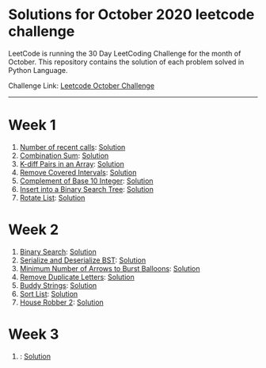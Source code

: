 # Solutions for October 2020 leetcode challenge
LeetCode is running the 30 Day LeetCoding Challenge for the month of October. This repository contains the solution of each problem solved in Python Language.


Challenge Link: [Leetcode October Challenge](https://leetcode.com/explore/challenge/card/october-leetcoding-challenge)
<hr />

# Week 1

1. [Number of recent calls](https://leetcode.com/explore/challenge/card/october-leetcoding-challenge/559/week-1-october-1st-october-7th/3480/): [Solution](https://github.com/mihirpanchal17/leetcode-oct-2020/blob/main/Week1/Number_of_Recent_Calls.py)
2. [Combination Sum](https://leetcode.com/explore/challenge/card/october-leetcoding-challenge/559/week-1-october-1st-october-7th/3481/): [Solution](https://github.com/mihirpanchal17/leetcode-oct-2020/blob/main/Week1/Combination_Sum.py)
3. [K-diff Pairs in an Array](https://leetcode.com/explore/challenge/card/october-leetcoding-challenge/559/week-1-october-1st-october-7th/3482/): [Solution](https://github.com/mihirpanchal17/leetcode-oct-2020/blob/main/Week1/K_Diff_Pairs.py)
4. [Remove Covered Intervals](https://leetcode.com/explore/challenge/card/october-leetcoding-challenge/559/week-1-october-1st-october-7th/3483/): [Solution](https://github.com/mihirpanchal17/leetcode-oct-2020/blob/main/Week1/Remove_Covered_Intervals.py)
5. [Complement of Base 10 Integer](https://leetcode.com/explore/challenge/card/october-leetcoding-challenge/559/week-1-october-1st-october-7th/3484/): [Solution](https://github.com/mihirpanchal17/leetcode-oct-2020/blob/main/Week1/Complement_Of_Base_10_Integer.py)
6. [Insert into a Binary Search Tree](https://leetcode.com/explore/challenge/card/october-leetcoding-challenge/559/week-1-october-1st-october-7th/3485/): [Solution](https://github.com/mihirpanchal17/leetcode-oct-2020/blob/main/Week1/Insert_Into_BST.py)
7. [Rotate List](https://leetcode.com/explore/challenge/card/october-leetcoding-challenge/559/week-1-october-1st-october-7th/3486/): [Solution](https://github.com/mihirpanchal17/leetcode-oct-2020/blob/main/Week1/Rotate_List.py)

# Week 2

1. [Binary Search](https://leetcode.com/explore/challenge/card/october-leetcoding-challenge/560/week-2-october-8th-october-14th/3488/): [Solution](https://github.com/mihirpanchal17/leetcode-oct-2020/blob/main/Week2/Binary_Search.py)
2. [Serialize and Deserialize BST](https://leetcode.com/explore/challenge/card/october-leetcoding-challenge/560/week-2-october-8th-october-14th/3489/): [Solution](https://github.com/mihirpanchal17/leetcode-oct-2020/blob/main/Week2/BST.py)
3. [Minimum Number of Arrows to Burst Balloons](https://leetcode.com/explore/challenge/card/october-leetcoding-challenge/560/week-2-october-8th-october-14th/3490/): [Solution](https://github.com/mihirpanchal17/leetcode-oct-2020/blob/main/Week2/Min_Arrows.py)
4. [Remove Duplicate Letters](https://leetcode.com/explore/challenge/card/october-leetcoding-challenge/560/week-2-october-8th-october-14th/3491/): [Solution](https://github.com/mihirpanchal17/leetcode-oct-2020/blob/main/Week2/Remove_Duplicate.py)
5. [Buddy Strings](https://leetcode.com/explore/challenge/card/october-leetcoding-challenge/560/week-2-october-8th-october-14th/3492/): [Solution](https://github.com/mihirpanchal17/leetcode-oct-2020/blob/main/Week2/Buddy_Strings.py)
6. [Sort List](https://leetcode.com/explore/challenge/card/october-leetcoding-challenge/560/week-2-october-8th-october-14th/3493/): [Solution](https://github.com/mihirpanchal17/leetcode-oct-2020/blob/main/Week2/Sort_List.py)
7. [House Robber 2](https://leetcode.com/explore/challenge/card/october-leetcoding-challenge/560/week-2-october-8th-october-14th/3494/): [Solution](https://github.com/mihirpanchal17/leetcode-oct-2020/blob/main/Week2/House_Robber_2.py)

# Week 3

1. [](): [Solution]()